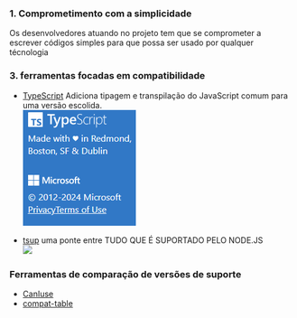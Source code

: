### 1. Comprometimento com a simplicidade

Os desenvolvedores atuando no projeto tem que se comprometer a escrever códigos simples para que possa ser usado por qualquer técnologia

### 3. ferramentas focadas em compatibilidade

- [TypeScript](https://www.typescriptlang.org/) Adiciona tipagem e transpilação do JavaScript comum para uma versão escolida. <br/> <img src="docs/img/tsmslogo.png" alt="alt text" >

- [tsup](https://tsup.egoist.dev/) uma ponte entre TUDO QUE É SUPORTADO PELO NODE.JS <br/> <img src="https://camo.githubusercontent.com/7878002e802468b896369e0a7b03a9e1ad2ecb99e9422a7aa2e1b41995725fd7/68747470733a2f2f666173746c792e6a7364656c6976722e6e65742f67682f65676f6973742d626f742f696d61676573406d61696e2f755069632f47726f7570253230322532302831292e706e67" width="300px">

### Ferramentas de comparação de versões de suporte

- [CanIuse](https://caniuse.com/?search=ECMAScript)
- [compat-table](https://compat-table.github.io/compat-table/es2016plus/)
